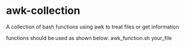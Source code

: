# awk-collection 
A collection of bash functions using awk to treat files or get information

functions should be used as shown below:
awk_function.sh your_file
